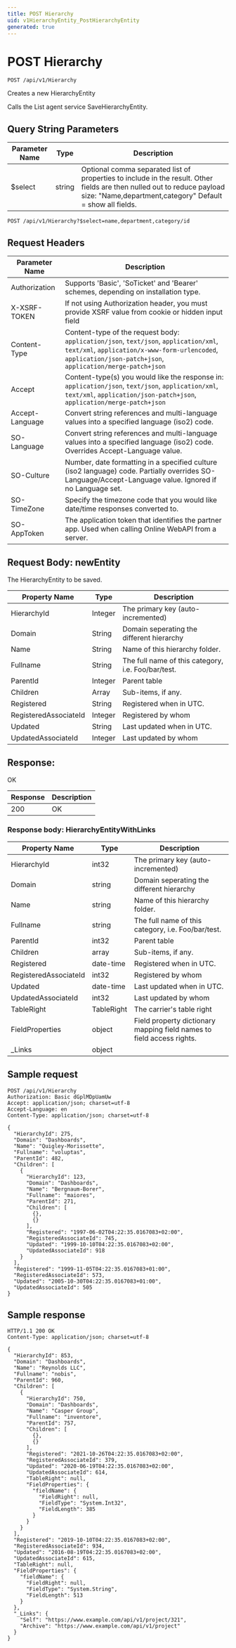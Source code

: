 ```yaml
---
title: POST Hierarchy
uid: v1HierarchyEntity_PostHierarchyEntity
generated: true
---
```


# POST Hierarchy

```http
POST /api/v1/Hierarchy
```

Creates a new HierarchyEntity


Calls the List agent service SaveHierarchyEntity.






## Query String Parameters

| Parameter Name | Type |  Description |
|----------------|------|--------------|
| $select | string |  Optional comma separated list of properties to include in the result. Other fields are then nulled out to reduce payload size: "Name,department,category" Default = show all fields. |

```http
POST /api/v1/Hierarchy?$select=name,department,category/id
```


## Request Headers

| Parameter Name | Description |
|----------------|-------------|
| Authorization  | Supports 'Basic', 'SoTicket' and 'Bearer' schemes, depending on installation type. |
| X-XSRF-TOKEN   | If not using Authorization header, you must provide XSRF value from cookie or hidden input field |
| Content-Type | Content-type of the request body: `application/json`, `text/json`, `application/xml`, `text/xml`, `application/x-www-form-urlencoded`, `application/json-patch+json`, `application/merge-patch+json` |
| Accept         | Content-type(s) you would like the response in: `application/json`, `text/json`, `application/xml`, `text/xml`, `application/json-patch+json`, `application/merge-patch+json` |
| Accept-Language | Convert string references and multi-language values into a specified language (iso2) code. |
| SO-Language | Convert string references and multi-language values into a specified language (iso2) code. Overrides Accept-Language value. |
| SO-Culture | Number, date formatting in a specified culture (iso2 language) code. Partially overrides SO-Language/Accept-Language value. Ignored if no Language set. |
| SO-TimeZone | Specify the timezone code that you would like date/time responses converted to. |
| SO-AppToken | The application token that identifies the partner app. Used when calling Online WebAPI from a server. |

## Request Body: newEntity 

The HierarchyEntity to be saved. 

| Property Name | Type |  Description |
|----------------|------|--------------|
| HierarchyId | Integer | The primary key (auto-incremented) |
| Domain | String | Domain seperating the different hierarchy |
| Name | String | Name of this hierarchy folder. |
| Fullname | String | The full name of this category, i.e. Foo/bar/test. |
| ParentId | Integer | Parent table |
| Children | Array | Sub-items, if any. |
| Registered | String | Registered when  in UTC. |
| RegisteredAssociateId | Integer | Registered by whom |
| Updated | String | Last updated when  in UTC. |
| UpdatedAssociateId | Integer | Last updated by whom |

## Response:

OK

| Response | Description |
|----------------|-------------|
| 200 | OK |

### Response body: HierarchyEntityWithLinks

| Property Name | Type |  Description |
|----------------|------|--------------|
| HierarchyId | int32 | The primary key (auto-incremented) |
| Domain | string | Domain seperating the different hierarchy |
| Name | string | Name of this hierarchy folder. |
| Fullname | string | The full name of this category, i.e. Foo/bar/test. |
| ParentId | int32 | Parent table |
| Children | array | Sub-items, if any. |
| Registered | date-time | Registered when  in UTC. |
| RegisteredAssociateId | int32 | Registered by whom |
| Updated | date-time | Last updated when  in UTC. |
| UpdatedAssociateId | int32 | Last updated by whom |
| TableRight | TableRight | The carrier's table right |
| FieldProperties | object | Field property dictionary mapping field names to field access rights. |
| _Links | object |  |

## Sample request

```http!
POST /api/v1/Hierarchy
Authorization: Basic dGplMDpUamUw
Accept: application/json; charset=utf-8
Accept-Language: en
Content-Type: application/json; charset=utf-8

{
  "HierarchyId": 275,
  "Domain": "Dashboards",
  "Name": "Quigley-Morissette",
  "Fullname": "voluptas",
  "ParentId": 482,
  "Children": [
    {
      "HierarchyId": 123,
      "Domain": "Dashboards",
      "Name": "Bergnaum-Borer",
      "Fullname": "maiores",
      "ParentId": 271,
      "Children": [
        {},
        {}
      ],
      "Registered": "1997-06-02T04:22:35.0167083+02:00",
      "RegisteredAssociateId": 745,
      "Updated": "1999-10-10T04:22:35.0167083+02:00",
      "UpdatedAssociateId": 918
    }
  ],
  "Registered": "1999-11-05T04:22:35.0167083+01:00",
  "RegisteredAssociateId": 573,
  "Updated": "2005-10-30T04:22:35.0167083+01:00",
  "UpdatedAssociateId": 505
}
```

## Sample response

```http_
HTTP/1.1 200 OK
Content-Type: application/json; charset=utf-8

{
  "HierarchyId": 853,
  "Domain": "Dashboards",
  "Name": "Reynolds LLC",
  "Fullname": "nobis",
  "ParentId": 960,
  "Children": [
    {
      "HierarchyId": 750,
      "Domain": "Dashboards",
      "Name": "Casper Group",
      "Fullname": "inventore",
      "ParentId": 757,
      "Children": [
        {},
        {}
      ],
      "Registered": "2021-10-26T04:22:35.0167083+02:00",
      "RegisteredAssociateId": 379,
      "Updated": "2020-06-19T04:22:35.0167083+02:00",
      "UpdatedAssociateId": 614,
      "TableRight": null,
      "FieldProperties": {
        "fieldName": {
          "FieldRight": null,
          "FieldType": "System.Int32",
          "FieldLength": 385
        }
      }
    }
  ],
  "Registered": "2019-10-10T04:22:35.0167083+02:00",
  "RegisteredAssociateId": 934,
  "Updated": "2016-08-19T04:22:35.0167083+02:00",
  "UpdatedAssociateId": 615,
  "TableRight": null,
  "FieldProperties": {
    "fieldName": {
      "FieldRight": null,
      "FieldType": "System.String",
      "FieldLength": 513
    }
  },
  "_Links": {
    "Self": "https://www.example.com/api/v1/project/321",
    "Archive": "https://www.example.com/api/v1/project"
  }
}
```